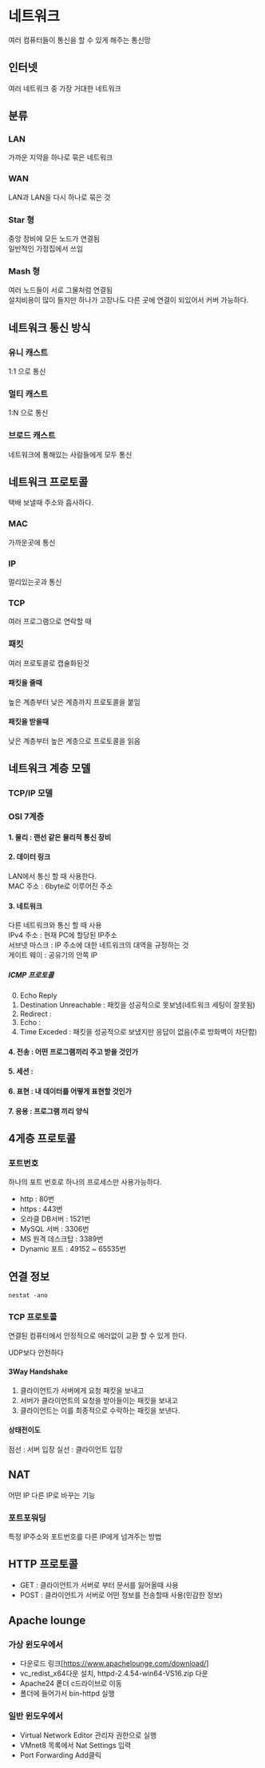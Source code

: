 # 네트워크
여러 컴퓨터들이 통신을 할 수 있게 해주는 통신망 <br/>

## 인터넷
여러 네트워크 중 가장 거대한 네트워크<br/>

## 분류

### LAN
가까운 지약을 하나로 묶은 네트워크<br/>

### WAN
LAN과 LAN을 다시 하나로 묶은 것<br/>

### Star 형
중앙 장비에 모든 노드가 연결됨<br/>
일반적인 가정집에서 쓰임

### Mash 형
여러 노드들이 서로 그물처럼 연결됨<br/>
설치비용이 많이 들지만 하나가 고장나도 다른 곳에 연결이 되있어서 커버 가능하다.<br/>

## 네트워크 통신 방식
### 유니 캐스트
1:1 으로 통신
### 멀티 캐스트
1:N 으로 통신
### 브로드 캐스트
네트워크에 통해있는 사람들에게 모두 통신

## 네트워크 프로토콜
택배 보낼때 주소와 흡사하다.

### MAC
가까운곳에 통신
### IP
멀리있는곳과 통신
### TCP
여러 프로그램으로 연락할 때

### 패킷
여러 프로토콜로 캡슐화된것<br/>
#### 패킷을 줄때
높은 계층부터 낮은 계층까지 프로토콜을 붙임<br/>
#### 패킷을 받을때
낮은 계층부터 높은 계층으로 프로토콜을 읽음<br/>


## 네트워크 계층 모델
### TCP/IP 모델
### OSI 7계층
#### 1. 물리 : 랜선 같은 물리적 통신 장비
#### 2. 데이터 링크
LAN에서 통신 할 때 사용한다.<br/>
MAC 주소 : 6byte로 이루어진 주소
#### 3. 네트워크
다른 네트워크와 통신 할 때 사용<br/>
IPv4 주소 : 현재 PC에 할당된 IP주소 <br/>
서브넷 마스크 : IP 주소에 대한 네트워크의 대역을 규정하는 것<br/>
게이트 웨이 : 공유기의 안쪽 IP <br/>

##### ICMP 프로토콜
0. Echo Reply
3. Destination Unreachable : 패킷을 성공적으로 못보냄(네트워크 세팅이 잘못됨)
5. Redirect : 
8. Echo : 
11. Time Exceded : 패킷을 성공적으로 보냈지만 응답이 없음(주로 방화벽이 차단함)

#### 4. 전송 : 어떤 프로그램끼리 주고 받을 것인가
#### 5. 세션 :  
#### 6. 표현 : 내 데이터를 어떻게 표현할 것인가
#### 7. 응용 : 프로그램 끼리 양식

## 4게층 프로토콜
### 포트번호
하나의 포트 번호로 하나의 프로세스만 사용가능하다.
- http : 80번
- https : 443번
- 오라클 DB서버 : 1521번
- MySQL 서버 : 3306번
- MS 원격 데스크탑 : 3389번
- Dynamic 포트 : 49152 ~ 65535번

## 연결 정보
```shell
nestat -ano
```

### TCP 프로토콜
연결된 컴퓨터에서 안정적으로 에러없이 교환 할 수 있게 한다.

UDP보다 안전하다

#### 3Way Handshake
1. 클라이언트가 서버에게 요청 패킷을 보내고
2. 서버가 클라이언트의 요청을 받아들이는 패킷을 보내고
3. 클라이언트는 이를 최종적으로 수락하는 패킷을 보낸다.

#### 상태전이도
점선 : 서버 입장
실선 : 클라이언트 입장

## NAT
어떤 IP 다른 IP로 바꾸는 기능
### 포트포워딩
특정 IP주소와 포트번호를 다른 IP에게 넘겨주는 방법

## HTTP 프로토콜

- GET : 클라이언트가 서버로 부터 문서를 잃어올때 사용
- POST : 클라이언트가 서버로 어떤 정보를 전송할때 사용(민감한 정보)

## Apache lounge
### 가상 윈도우에서
- 다운로드 링크[https://www.apachelounge.com/download/]
-  vc_redist_x64다운 설치, httpd-2.4.54-win64-VS16.zip 다운
- Apache24 퐅더 c드라이브로 이동
- 폴더에 들어가서 bin-httpd 실행

### 일반 윈도우에서
- Virtual Network Editor 관리자 권한으로 실행
- VMnet8 목록에서 Nat Settings 입력
- Port Forwarding Add클릭


